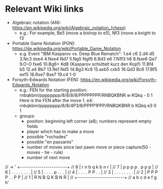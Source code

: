 # Relevant Wiki links

 - Algebraic notation (AN): https://en.wikipedia.org/wiki/Algebraic_notation_(chess)
 	- e.g.: For example, Be5 (move a bishop to e5), Nf3 (move a knight to f3
 - Portable Game Notation (PGN): https://de.wikipedia.org/wiki/Portable_Game_Notation
 	- e.g. Event "IBM Kasparov vs. Deep Blue Rematch":
		 1.e4 c6 2.d4 d5 3.Nc3 dxe4 4.Nxe4 Nd7 5.Ng5 Ngf6 6.Bd3 e6 7.N1f3 h6
		 8.Nxe6 Qe7 9.O-O fxe6 10.Bg6+ Kd8 {Kasparov schüttelt kurz den Kopf}
		 11.Bf4 b5 12.a4 Bb7 13.Re1 Nd5 14.Bg3 Kc8 15.axb5 cxb5 16.Qd3 Bc6
		 17.Bf5 exf5 18.Rxe7 Bxe7 19.c4 1-0
- Forsyth–Edwards Notation (FEN): https://en.wikipedia.org/wiki/Forsyth–Edwards_Notation
	- e.g.:
      FEN for the starting position: 
      rnbqkbnr/pppppppp/8/8/8/8/PPPPPPPP/RNBQKBNR w KQkq - 0 1
      Here is the FEN after the move 1. e4: 
      rnbqkbnr/pppppppp/8/8/4P3/8/PPPP1PPP/RNBQKBNR b KQkq e3 0 1
    - groups:
        - position: beginning left corner (a8); numbers represent empty fields
        - player which has to make a move
        - possible "rochades"
        - possible "en passants"
        - number of moves since last pawn move or piece capture(50 - moves - tie - rule)
        - number of next move
        
        
// -> '   +------------------------+
//      8 | r  n  b  q  k  b  n  r |
//      7 | p  p  p  p  .  p  p  p |
//      6 | .  .  .  .  .  .  .  . |
//      5 | .  .  .  .  p  .  .  . |
//      4 | .  .  .  .  P  P  .  . |
//      3 | .  .  .  .  .  .  .  . |
//      2 | P  P  P  P  .  .  P  P |
//      1 | R  N  B  Q  K  B  N  R |
//        +------------------------+
//          a  b  c  d  e  f  g  h'